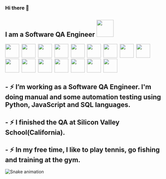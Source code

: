 ### Hi there 👋
## I am a Software QA Engineer <img src="https://media.giphy.com/media/3o7qE1YN7aBOFPRw8E/giphy.gif" width="55">
<img src="https://cdn.jsdelivr.net/gh/devicons/devicon/icons/github/github-original-wordmark.svg" width="45"/>&nbsp;
<img src="https://cdn.jsdelivr.net/gh/devicons/devicon/icons/javascript/javascript-original.svg" width="45"/>&nbsp;
<img src="https://cdn.jsdelivr.net/gh/devicons/devicon/icons/python/python-original-wordmark.svg" width="45"/>&nbsp;
<img src="https://cdn.jsdelivr.net/gh/devicons/devicon/icons/pycharm/pycharm-original.svg" width="45"/>&nbsp;
<img src="https://cdn.jsdelivr.net/gh/devicons/devicon/icons/mysql/mysql-plain-wordmark.svg" width="45"/>&nbsp;
<img src="https://cdn.jsdelivr.net/gh/devicons/devicon/icons/apple/apple-original.svg" width="45"/>&nbsp;
<img src="https://cdn.jsdelivr.net/gh/devicons/devicon/icons/android/android-plain.svg" width="45"/>&nbsp;
<img src="https://cdn.jsdelivr.net/gh/devicons/devicon/icons/selenium/selenium-original.svg"  width="45"/>&nbsp;
<img src="https://cdn.jsdelivr.net/gh/devicons/devicon/icons/webstorm/webstorm-original.svg" width="45"/>&nbsp;
<img src="https://cdn.jsdelivr.net/gh/devicons/devicon/icons/firefox/firefox-original.svg" width="45"/>&nbsp;
<img src="https://cdn.jsdelivr.net/gh/devicons/devicon/icons/safari/safari-original.svg" width="45"/>&nbsp;
<img src="https://cdn.jsdelivr.net/gh/devicons/devicon/icons/jira/jira-plain-wordmark.svg" width="45"/>&nbsp;
<img src="https://cdn.jsdelivr.net/gh/devicons/devicon/icons/slack/slack-original.svg" width="45"/>&nbsp;
<img src="https://cdn.jsdelivr.net/gh/devicons/devicon/icons/opera/opera-original.svg" width="45"/>&nbsp;
<img src="https://cdn.jsdelivr.net/gh/devicons/devicon/icons/chrome/chrome-original.svg" width="45"/>&nbsp;
<img src="https://cdn.jsdelivr.net/gh/devicons/devicon/icons/google/google-original.svg" width="45"/>&nbsp;
          
 ## - :zap: I’m working as a Software QA Engineer.  I'm doing manual and some automation testing using Python, JavaScript and SQL languages.
## - :zap: I finished the QA at Silicon Valley School(California).
## - :zap: In my free time, I like to play tennis, go fishing and training at the gym.         


![Snake animation](https://github.com/thepiyushmalhotra/thepiyushmalhotra/blob/output/github-contribution-grid-snake.svg)
          

          
 
          
          

          

          
          
          

          
          

          

          
          
          
<!--
**DmytroZhuravel/DmytroZhuravel** is a ✨ _special_ ✨ repository because its `README.md` (this file) appears on your GitHub profile.

Here are some ideas to get you started:

- 🔭 I’m currently working on ...
- 🌱 I’m currently learning ...
- 👯 I’m looking to collaborate on ...
- 🤔 I’m looking for help with ...
- 💬 Ask me about ...
- 📫 How to reach me: ...
- 😄 Pronouns: ...
- ⚡ Fun fact: ...
https://giphy.com/search/computer-developer
https://devicon.dev/
-->
